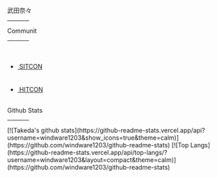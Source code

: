 <html>
   <head>
      <link href="https://fonts.googleapis.com/css2?family=Yusei+Magic&display=swap" rel="stylesheet">
      <link rel="preconnect" href="https://fonts.gstatic.com">
   </head>
   <body>
      <span style="font-family: 'Yusei Magic', sans-serif;">武田奈々</span>
      <hr align="left" color="#F98948" width="10%">
      Communit
      <hr align="left" color="#F98948" width="10%">
   <ul>
      <li><a href="https://sitcon.org/" alink="green"><img height=50> SITCON </a></li>
      <li><a href="https://www.facebook.com/HITCON/" alink="green"><img height=50> HITCON </a></li>
   </ul>
      <br>
Github Stats
<hr align="left" color="#F98948" width="10%">
[![Takeda's github stats](https://github-readme-stats.vercel.app/api?username=windware1203&show_icons=true&theme=calm)](https://github.com/windware1203/github-readme-stats)
[![Top Langs](https://github-readme-stats.vercel.app/api/top-langs/?username=windware1203&layout=compact&theme=calm)](https://github.com/windware1203/github-readme-stats)
   </body>
</html>
